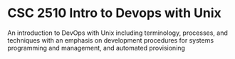 <h1>CSC 2510 Intro to Devops with Unix</h1>
An introduction to DevOps with Unix including terminology, processes, and techniques with an
emphasis on development procedures for systems programming and management, and
automated provisioning
